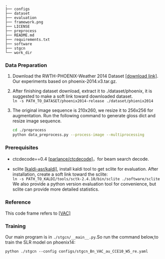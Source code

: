 ```
.
├── configs
├── dataset
├── evaluation
├── framework.png
├── LICENSE
├── preprocess
├── README.md
├── requirements.txt
├── software
├── stgcn
└── work_dir
```

### Data Preparation

1. Download the RWTH-PHOENIX-Weather 2014 Dataset [[download link]](https://www-i6.informatik.rwth-aachen.de/~koller/RWTH-PHOENIX/). Our experiments based on phoenix-2014.v3.tar.gz.

2. After finishing dataset download, extract it to ./dataset/phoenix, it is suggested to make a soft link toward downloaded dataset.   
   `ln -s PATH_TO_DATASET/phoenix2014-release ./dataset/phienix2014`

3. The original image sequence is 210x260, we resize it to 256x256 for augmentation. Run the following command to generate gloss dict and resize image sequence.     

   ```bash
   cd ./preprocess
   python data_preprocess.py --process-image --multiprocessing
   ```

### Prerequisites

- ctcdecode==0.4 [[parlance/ctcdecode]](https://github.com/parlance/ctcdecode)，for beam search decode.

- sclite [[kaldi-asr/kaldi]](https://github.com/kaldi-asr/kaldi), install kaldi tool to get sclite for evaluation. After installation, create a soft link toward the sclite:    
  `ln -s PATH_TO_KALDI/tools/sctk-2.4.10/bin/sclite ./software/sclite`
  We also provide a python version evaluation tool for convenience, but sclite can provide more detailed statistics.

### Reference

This code frame refers to [[VAC]](https://github.com/ycmin95/VAC_CSLR)

### Training



Our main program is in `./stgcn/__main__.py`.So run the command below,to train the SLR model on phoenix14:

`python ./stgcn --config configs/stgcn_Bn_VAC_au_CCE10_W5_re.yaml`


